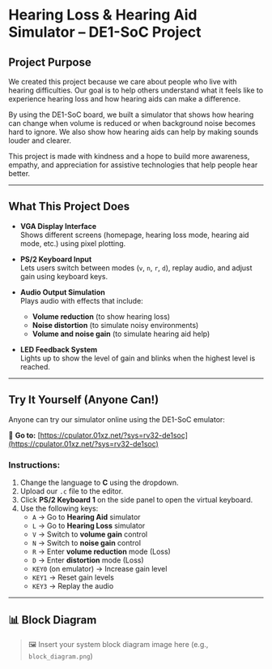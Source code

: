 # Hearing Loss & Hearing Aid Simulator – DE1-SoC Project

##  Project Purpose

We created this project because we care about people who live with hearing difficulties. Our goal is to help others understand what it feels like to experience hearing loss and how hearing aids can make a difference.

By using the DE1-SoC board, we built a simulator that shows how hearing can change when volume is reduced or when background noise becomes hard to ignore. We also show how hearing aids can help by making sounds louder and clearer.

This project is made with kindness and a hope to build more awareness, empathy, and appreciation for assistive technologies that help people hear better.

---
##  What This Project Does

- **VGA Display Interface**  
  Shows different screens (homepage, hearing loss mode, hearing aid mode, etc.) using pixel plotting.

- **PS/2 Keyboard Input**  
  Lets users switch between modes (`v`, `n`, `r`, `d`), replay audio, and adjust gain using keyboard keys.

- **Audio Output Simulation**  
  Plays audio with effects that include:
  - **Volume reduction** (to show hearing loss)
  - **Noise distortion** (to simulate noisy environments)
  - **Volume and noise gain** (to simulate hearing aid help)

- **LED Feedback System**  
  Lights up to show the level of gain and blinks when the highest level is reached.

---
##  Try It Yourself (Anyone Can!)

Anyone can try our simulator online using the DE1-SoC emulator:

🔗 **Go to:** [https://cpulator.01xz.net/?sys=rv32-de1soc](https://cpulator.01xz.net/?sys=rv32-de1soc)

### Instructions:
1. Change the language to **C** using the dropdown.
2. Upload our `.c` file to the editor.
3. Click **PS/2 Keyboard 1** on the side panel to open the virtual keyboard.
4. Use the following keys:
   - `A` → Go to **Hearing Aid** simulator
   - `L` → Go to **Hearing Loss** simulator
   - `V` → Switch to **volume gain** control
   - `N` → Switch to **noise gain** control
   - `R` → Enter **volume reduction** mode (Loss)
   - `D` → Enter **distortion** mode (Loss)
   - `KEY0` (on emulator) → Increase gain level
   - `KEY1` → Reset gain levels
   - `KEY3` → Replay the audio

---


## 📊 Block Diagram

> 🖼️ Insert your system block diagram image here (e.g., `block_diagram.png`)  


